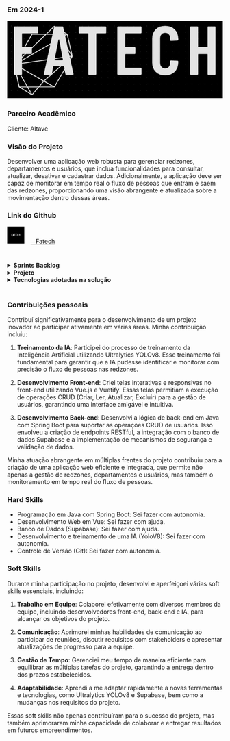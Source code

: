 ### Em 2024-1
![Logo do projeto](/img/logo.jpeg)

### Parceiro Acadêmico

Cliente: Altave

### Visão do Projeto

Desenvolver uma aplicação web robusta para gerenciar redzones, departamentos e usuários, que inclua funcionalidades para consultar, atualizar, desativar e cadastrar dados. Adicionalmente, a aplicação deve ser capaz de monitorar em tempo real o fluxo de pessoas que entram e saem das redzones, proporcionando uma visão abrangente e atualizada sobre a movimentação dentro dessas áreas.

### Link do Github
<a href="https://github.com/4-Fatech/API-6SEM/tree/main" target="_blank"><img src="/img/logoGit.png" alt="Logo do Github" width="40" style="margin: 0px 15px 0px 0px;" /><span>&nbsp;&nbsp;&nbsp;</span><span>Fatech</span></a>

#
<details>
   <summary><strong>Sprints Backlog</strong></summary>

| Rank | Prioridade | User Story | Estimativa |Sprint | Requisito do Parceiro |
|--- |--- |--- |--- |--- |--- |
| 1 | Alta | Como gerente, quero que use uma inteligência artificial que utilize a câmera na entrada da redzone para fazer a contagem de pessoas que saíram e entraram dela, para não precisar fazer uma contagem manual. | 80 | 1 | RF8 |
| 2 | Alta | Como gerente, desejo ter a capacidade de visualizar os registros de acesso à redzone, a fim de identificar precisamente os horários de entrada e saída dos usuários, possibilitando um monitoramento eficaz das atividades. | 60 | 1 | RF6 |
| 3 | Alta |Como gerente, desejo visualizar em tempo real a quantidade de pessoas na redzone, para poder monitorar efetivamente a presença de indivíduos nessa área específica. | 15 | 1 | RF8 |
| 4 | Alta |Como gerente, desejo uma interface de busca que utilize a data como filtro e apresente os resultados em uma tabela, incluindo os horários de entrada e saída na redzone, para facilitar futuras análises de dados. | 10 | 1 | RF6 |
| 5 | Média | Como gerente geral, quero poder criar um departamento no sistema, fornecendo informações como nome, responsável e redzones atreladas a esse departamento, para cadastrar as novas redzones. | 15 | 2 | RF7 |
| 6 | Média | Como gerente geral, quero uma página inicial que me permita acessar facilmente todas os departamentos monitorados, incluindo métricas importantes como capacidade atual e alertas ativos, para facilitar o gerenciamento. | 15 | 2 | RF7 |
| 7 | Média | Como gerente geral, quero poder criar uma nova redzone no sistema ela tem que estar atrelada ao departamento que sou responsável, fornecendo informações como nome, responsável, câmera e capacidade máxima, para cadastrar as novas redzones.| 15 | 2 | RF6 |
| 8 | Média | Como gerente geral, quero uma página inicial que me permita acessar facilmente todas as informações como métricas importantes como capacidade atual, alertas ativos e responsável pela redzone, para facilitar o gerenciamento. | 15 | 2 | RF6 |
| 9| Média |Como gerente, desejo uma ferramenta que permita filtrar (por período desejado) os dados de acesso para comparação, para analisar tendências e identificar variações significativas. | 15 | 2 | RF3 |
| 10 | Média | Como gerente, desejo uma função de exportação de dados que me permita baixar relatórios detalhados contendo todas as datas e horários de entrada e saída na redzone durante o período escolhido, para análise externa. |15 | 2 | RF4 |
| 11 | Média | Como gerente geral, quero poder alterar os dados de um determinado departamento no sistema, para poder cadastrar e corrigir dados já existentes. | 10 | 2 | RF7 |
| 12 | Média | Como gerente geral, quero poder alterar os dados de uma determinada redzone no sistema, para poder cadastrar e corrigir dados já existentes. | 10 | 2 | RF6 |
| 13 | Média | Como gerente geral, quero poder cadastrar um novo usuário no sistema, fornecendo seu nome, e-mail, matrícula da empresa e tipo de usuário, (guarda, gerente de área), para garantir que a equipe de segurança esteja completa e atualizada. | 10 | 2 | RF5 |
| 14 | Média | Como gerente geral, desejo uma funcionalidade que me permita visualizar todos os usuários do sistema, sendo os gerentes de área e guardas, para ter uma visão geral da equipe de segurança. | 10 | 2 | RF5 |
| 15 | Média | Como gerente geral, quero poder alterar do usuário, para lidar com mudanças dos dados da equipe. | 10 | 2 | RF5 |
| 16 | Média | Como gerente geral, quero poder desativar um determinado departamento, para garantir a segurança e integridade das áreas monitoradas. | 5 | 2 | RF7|
| 17 | Média | Como gerente geral, quero poder desativar uma determinada redzone, para garantir a segurança e integridade das áreas monitoradas. | 5 | 2 | RF6 |
| 18 | Média | Como gerente geral, quero poder desativar um usuário, para impedir o acesso quando necessário. | 5 | 2 | RF5 |
| 19 | Média | Como gerente geral, necessito de uma função de exportação de dados que me permita baixar relatórios de um departamento específico, com informações detalhadas sobre as datas e horários de entrada e saída na redzones durante o período selecionado para realizar análises externas mais detalhadas e precisa | 20 | 3 | RF4 |
| 20 | Média | Como Gerente Geral, quero um login que gerencie o acesso de usuários com diferentes níveis de permissão, incluindo guardas, gerentes de área e outros gerentes gerai, para que cada usuário tenha acesso apenas as partes do sistema relevantes para suas responsabilidades, mantendo assim a segurança e a integridade dos dados da empresa. | 20 | 3 | RF9 |
| 21 | Baixa |Como gerente, quero poder recuperar minha senha através de um processo seguro e confiável, para caso eu a esqueça no futuro. | 10 | 3 | RF9 |
| 22 | Alta | Como gerente, quero um manual do usuário detalhado e fácil de entender, que forneça orientações passo a passo sobre como utilizar todas as funcionalidades do sistema, para que eu possa utilizar o sistema de forma eficaz e sem problemas. | 40 | 4 | RNF1 | 
| 23 | Média | Como gerente geral, quero um dashboard que compile e exiba métricas importantes de todos os departamentos, incluindo capacidade atual, número de alertas ativos e média de permanência das pessoas, para facilitar a análise e tomada de decisões estratégicas em relação à segurança e gestão de recursos. | 20 | 4 | RF2 |
| 24 | Média |Como gerente área, quero um dashboard que compile e exiba métricas importantes de todos as redzones que são do meu departamento, incluindo capacidade atual, número de alertas ativos e média de permanência das pessoas, para facilitar a análise e tomada de decisões estratégicas. | 20 | 4 | RF2 |
| 25 | Baixa | Como gerente geral, quero um guia de instalação detalhado e claro, para facilitar a implantação do sistema. | 20 | 4 | RNF3 |

</details>

<details>
   <summary><strong>Projeto</strong></summary>

### Front-end

- Sistema de Login e Niveis de Usuarios

![niveis de usuario](https://github.com/4-Fatech/API-6SEM-Docs/assets/88987612/d0899ce8-94c8-4f27-8a21-bb38c2bb03d4)

- Recuperação de Senha

![recuperar senha](https://github.com/4-Fatech/API-6SEM-Docs/assets/88987612/b0ceb03f-7854-40ec-9085-f4d385b3bdee)

- Tela de Perfil

![tela de perfil](https://github.com/4-Fatech/API-6SEM-Docs/assets/88987612/9fb36c56-11a9-456b-a6b5-5d947962004c)

- Geração de Relatórios de Departamentos

![geração de relatorio](https://github.com/4-Fatech/API-6SEM-Docs/assets/88987612/2381ede9-dc2e-4bcb-a2b8-0176df4c4575)

- Criar, Deletar, visualizar e Alterar Usuarios

![crud usuarios](https://github.com/4-Fatech/API-6SEM-Docs/assets/88494278/829a487b-fb2b-4df7-aebc-6e7186b88675)

- Criar, Deletar, visualizar e Alterar Departamentos

![crud departamentos](https://github.com/4-Fatech/API-6SEM-Docs/assets/88494278/4626e08a-285e-4f95-abd5-9ccc295ede66)

- Criar, Deletar, visualizar e Alterar Redzones

![crud redzone](https://github.com/4-Fatech/API-6SEM-Docs/assets/88494278/6579b810-eeaf-4556-aefb-cd77f86829df)

- Filtro de Redzones

![filtro redzones](https://github.com/4-Fatech/API-6SEM-Docs/assets/88494278/0fb8b127-f259-4aec-a516-c11925e6cb49)

- Visualização do fluxo de pessoas em tempo real - Frontend

![historico (1)](https://github.com/4-Fatech/API-6SEM-Docs/assets/89141910/240324d8-b81a-4fde-a98e-9f834c69bec6)

### IA

- IA Contador
[link](https://drive.google.com/drive/folders/1hxaFBrcK-wz19VwocaK4iVY4c_-YOyjK?usp=sharing)
- IA Contador de Múltiplas Redzones
[link](https://drive.google.com/drive/folders/1hxaFBrcK-wz19VwocaK4iVY4c_-YOyjK?usp=sharing)
- IA e Melhoramentos 
[link](https://drive.google.com/drive/folders/1j6hTLl_RKR6bb-RFbEqQ4ryYUkJfwjLF?usp=sharing)

</details>

<details>
   <summary><strong>Tecnologias adotadas na solução</strong></summary>


* <img src="https://skillicons.dev/icons?i=java" width="200" /> Java: Linguagem de programação orientada a objetos, utilizada para o desenvolvimento do servidor back-end, garantindo robustez e escalabilidade.
* <img src="https://skillicons.dev/icons?i=spring" width="200" /> Spring Boot: Framework Java empregado para o desenvolvimento do servidor back-end, proporcionando uma configuração simplificada e uma arquitetura modular.
* <img src="https://skillicons.dev/icons?i=vue" width="200" /> Vue: Framework para a criação de interfaces de usuário, escolhido por sua simplicidade e capacidade de construir interfaces interativas e reativas.
* <img src="https://skillicons.dev/icons?i=vuetify" width="200" /> Vuetify: Framework responsivo baseado em Vue.js, utilizado para estilização e responsividade das telas, facilitando a criação de um design consistente e moderno.
* <img src="https://skillicons.dev/icons?i=supabase" width="200" /> Supabase: Utilizado como banco de dados do projeto, oferecendo uma solução completa e em tempo real para gerenciamento de dados.
* <img src="../img/logoYolo.jpg" width="200" /> **Ultralytics YOLOv8**: Utilizado para treinamento de IA e conexão ao banco de dados, permitindo o reconhecimento eficiente de padrões e análise de dados em tempo real.
* <img src="https://skillicons.dev/icons?i=py" width="200"  /> Python: Linguagem de programação utilizada para manipulação da IA, devido à sua versatilidade e vasta gama de bibliotecas especializadas em aprendizado de máquina.
* <img src="https://skillicons.dev/icons?i=azure" width="200" /> Azure: Plataforma utilizada para gestão da equipe, oferecendo uma variedade de serviços para colaboração, armazenamento e implementação de aplicações.
* <img src="https://skillicons.dev/icons?i=vscode" width="200" /> Visual Studio Code: Ambiente de desenvolvimento integrado (IDE) utilizado como ferramenta de apoio para o desenvolvimento do código, conhecido por sua flexibilidade e vasto suporte a extensões.
</details>

#

### Contribuições pessoais

Contribuí significativamente para o desenvolvimento de um projeto inovador ao participar ativamente em várias áreas. Minha contribuição incluiu:

1. **Treinamento da IA**: 
   Participei do processo de treinamento da Inteligência Artificial utilizando Ultralytics YOLOv8. Esse treinamento foi fundamental para garantir que a IA pudesse identificar e monitorar com precisão o fluxo de pessoas nas redzones.

2. **Desenvolvimento Front-end**: 
   Criei telas interativas e responsivas no front-end utilizando Vue.js e Vuetify. Essas telas permitiam a execução de operações CRUD (Criar, Ler, Atualizar, Excluir) para a gestão de usuários, garantindo uma interface amigável e intuitiva.

3. **Desenvolvimento Back-end**: 
   Desenvolvi a lógica de back-end em Java com Spring Boot para suportar as operações CRUD de usuários. Isso envolveu a criação de endpoints RESTful, a integração com o banco de dados Supabase e a implementação de mecanismos de segurança e validação de dados.

Minha atuação abrangente em múltiplas frentes do projeto contribuiu para a criação de uma aplicação web eficiente e integrada, que permite não apenas a gestão de redzones, departamentos e usuários, mas também o monitoramento em tempo real do fluxo de pessoas.

### Hard Skills

* Programação em Java com Spring Boot: Sei fazer com autonomia.
* Desenvolvimento Web em Vue: Sei fazer com ajuda.
* Banco de Dados (Supabase): Sei fazer com ajuda.
* Desenvolvimento e treinamento de uma IA (YoloV8): Sei fazer com autonomia.
* Controle de Versão (Git): Sei fazer com autonomia.

### Soft Skills  

Durante minha participação no projeto, desenvolvi e aperfeiçoei várias soft skills essenciais, incluindo:

1. **Trabalho em Equipe**: 
   Colaborei efetivamente com diversos membros da equipe, incluindo desenvolvedores front-end, back-end e IA, para alcançar os objetivos do projeto.

2. **Comunicação**: 
   Aprimorei minhas habilidades de comunicação ao participar de reuniões, discutir requisitos com stakeholders e apresentar atualizações de progresso para a equipe.

3. **Gestão de Tempo**: 
   Gerenciei meu tempo de maneira eficiente para equilibrar as múltiplas tarefas do projeto, garantindo a entrega dentro dos prazos estabelecidos.

4. **Adaptabilidade**: 
   Aprendi a me adaptar rapidamente a novas ferramentas e tecnologias, como Ultralytics YOLOv8 e Supabase, bem como a mudanças nos requisitos do projeto.


Essas soft skills não apenas contribuíram para o sucesso do projeto, mas também aprimoraram minha capacidade de colaborar e entregar resultados em futuros empreendimentos.

##
